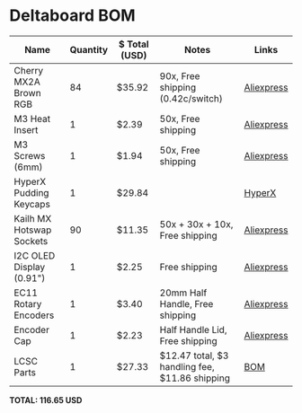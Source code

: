 # Deltaboard BOM

| Name                     | Quantity | $ Total (USD) | Notes                                          | Links                                                                                                 |
|--------------------------|----------|---------------|------------------------------------------------|-------------------------------------------------------------------------------------------------------|
| Cherry MX2A Brown RGB    | 84       | $35.92        | 90x, Free shipping (0.42c/switch)              | [Aliexpress](https://www.aliexpress.com/item/1005007917791662.html)                                   |
| M3 Heat Insert           | 1        | $2.39         | 50x, Free shipping                             | [Aliexpress](https://www.aliexpress.com/item/1005003582355741.html)                                   |
| M3 Screws (6mm)          | 1        | $1.94         | 50x, Free shipping                             | [Aliexpress](https://www.aliexpress.com/item/4001199728978.html)                                      |
| HyperX Pudding Keycaps   | 1        | $29.84        |                                                | [HyperX](https://ca.hyperx.com/products/hyperx-pudding-keycaps-2-full-key-set?variant=48246908846240) |
| Kailh MX Hotswap Sockets | 90       | $11.35        | 50x + 30x + 10x, Free shipping                 | [Aliexpress](https://www.aliexpress.com/item/1005007225352311.html)                                   |
| I2C OLED Display (0.91") | 1        | $2.25         | Free shipping                                  | [Aliexpress](https://www.aliexpress.com/item/1005005301005280.html)                                   |
| EC11 Rotary Encoders     | 1        | $3.40         | 20mm Half Handle, Free shipping                | [Aliexpress](https://www.aliexpress.com/item/1005004907970664.html)                                   |
| Encoder Cap              | 1        | $2.23         | Half Handle Lid, Free shipping                 | [Aliexpress](https://www.aliexpress.com/item/1005004907970664.html)                                   |
| LCSC Parts               | 1        | $27.33        | $12.47 total, $3 handling fee, $11.86 shipping | [BOM](https://github.com/Badbird5907/deltaboard/blob/master/Production/PCB/BOM-deltaboard.csv)        |

**TOTAL: 116.65 USD**





